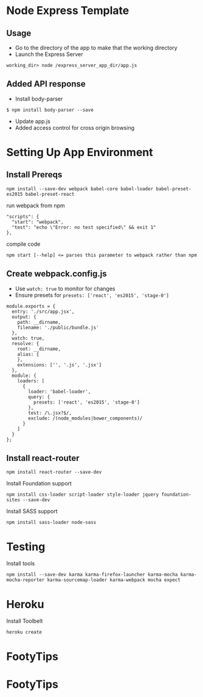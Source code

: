 # Node Express Template

## Usage
- Go to the directory of the app to make that the working directory
- Launch the Express Server
```
working_dir> node /express_server_app_dir/app.js
```

## Added API response
- Install body-parser
```
$ npm install body-parser --save
```
- Update app.js
- Added access control for cross origin browsing

# Setting Up App Environment
## Install Prereqs
```
npm install --save-dev webpack babel-core babel-loader babel-preset-es2015 babel-preset-react
```

run webpack from npm
```
"scripts": {
  "start": "webpack",
  "test": "echo \"Error: no test specified\" && exit 1"
},
```
compile code
```
npm start [--help] <= parses this parameter to webpack rather than npm
```
## Create webpack.config.js
- Use ```watch: true``` to monitor for changes
- Ensure presets for ```presets: ['react', 'es2015', 'stage-0']```
```
module.exports = {
  entry: './src/app.jsx',
  output: {
    path: __dirname,
    filename: './public/bundle.js'
  },
  watch: true,
  resolve: {
    root: __dirname,
    alias: {
    },
    extensions: ['', '.js', '.jsx']
  },
  module: {
    loaders: [
      {
        loader: 'babel-loader',
        query: {
          presets: ['react', 'es2015', 'stage-0']
        },
        test: /\.jsx?$/,
        exclude: /(node_modules|bower_components)/
      }
    ]
  }
};
```

## Install react-router
```
npm install react-router --save-dev
```
Install Foundation support
```
npm install css-loader script-loader style-loader jquery foundation-sites --save-dev

```
Install SASS support
```
npm install sass-loader node-sass
```

# Testing
Install tools
```
npm install --save-dev karma karma-firefox-launcher karma-mocha karma-mocha-reporter karma-sourcemap-loader karma-webpack mocha expect
```

# Heroku
Install Toolbelt
```
heroku create
```
# FootyTips
# FootyTips
